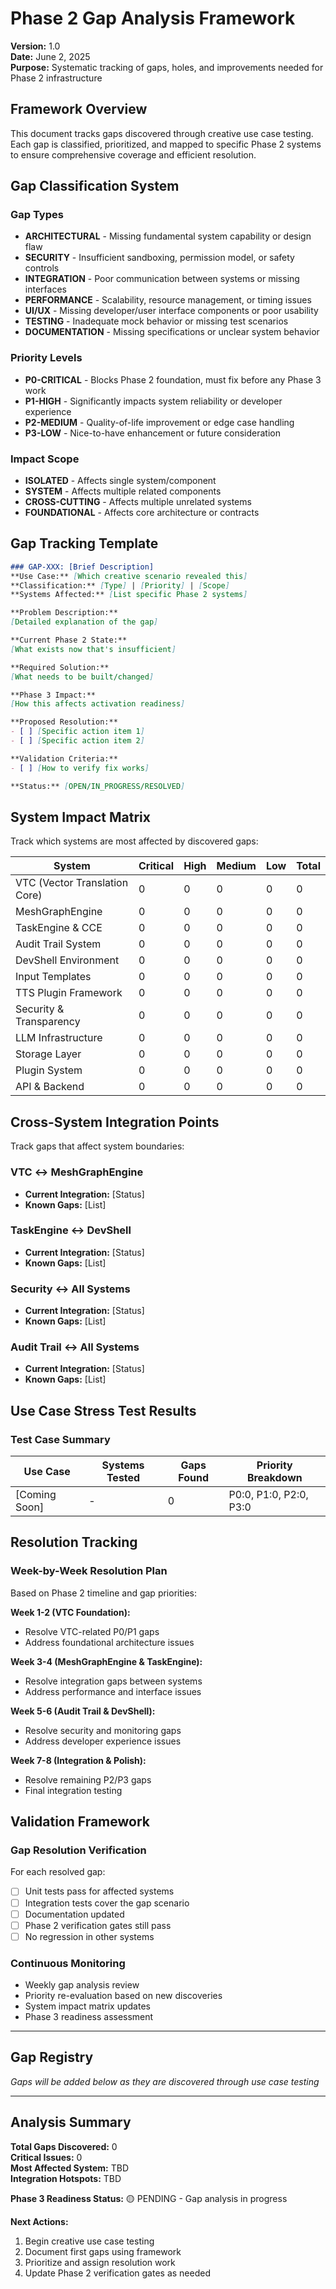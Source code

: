 
# Phase 2 Gap Analysis Framework

**Version:** 1.0  
**Date:** June 2, 2025  
**Purpose:** Systematic tracking of gaps, holes, and improvements needed for Phase 2 infrastructure

## Framework Overview

This document tracks gaps discovered through creative use case testing. Each gap is classified, prioritized, and mapped to specific Phase 2 systems to ensure comprehensive coverage and efficient resolution.

## Gap Classification System

### Gap Types
- **ARCHITECTURAL** - Missing fundamental system capability or design flaw
- **SECURITY** - Insufficient sandboxing, permission model, or safety controls
- **INTEGRATION** - Poor communication between systems or missing interfaces
- **PERFORMANCE** - Scalability, resource management, or timing issues
- **UI/UX** - Missing developer/user interface components or poor usability
- **TESTING** - Inadequate mock behavior or missing test scenarios
- **DOCUMENTATION** - Missing specifications or unclear system behavior

### Priority Levels
- **P0-CRITICAL** - Blocks Phase 2 foundation, must fix before any Phase 3 work
- **P1-HIGH** - Significantly impacts system reliability or developer experience
- **P2-MEDIUM** - Quality-of-life improvement or edge case handling
- **P3-LOW** - Nice-to-have enhancement or future consideration

### Impact Scope
- **ISOLATED** - Affects single system/component
- **SYSTEM** - Affects multiple related components
- **CROSS-CUTTING** - Affects multiple unrelated systems
- **FOUNDATIONAL** - Affects core architecture or contracts

## Gap Tracking Template

```markdown
### GAP-XXX: [Brief Description]
**Use Case:** [Which creative scenario revealed this]
**Classification:** [Type] | [Priority] | [Scope]
**Systems Affected:** [List specific Phase 2 systems]

**Problem Description:**
[Detailed explanation of the gap]

**Current Phase 2 State:**
[What exists now that's insufficient]

**Required Solution:**
[What needs to be built/changed]

**Phase 3 Impact:**
[How this affects activation readiness]

**Proposed Resolution:**
- [ ] [Specific action item 1]
- [ ] [Specific action item 2]

**Validation Criteria:**
- [ ] [How to verify fix works]

**Status:** [OPEN/IN_PROGRESS/RESOLVED]
```

## System Impact Matrix

Track which systems are most affected by discovered gaps:

| System | Critical | High | Medium | Low | Total |
|--------|----------|------|---------|-----|-------|
| VTC (Vector Translation Core) | 0 | 0 | 0 | 0 | 0 |
| MeshGraphEngine | 0 | 0 | 0 | 0 | 0 |
| TaskEngine & CCE | 0 | 0 | 0 | 0 | 0 |
| Audit Trail System | 0 | 0 | 0 | 0 | 0 |
| DevShell Environment | 0 | 0 | 0 | 0 | 0 |
| Input Templates | 0 | 0 | 0 | 0 | 0 |
| TTS Plugin Framework | 0 | 0 | 0 | 0 | 0 |
| Security & Transparency | 0 | 0 | 0 | 0 | 0 |
| LLM Infrastructure | 0 | 0 | 0 | 0 | 0 |
| Storage Layer | 0 | 0 | 0 | 0 | 0 |
| Plugin System | 0 | 0 | 0 | 0 | 0 |
| API & Backend | 0 | 0 | 0 | 0 | 0 |

## Cross-System Integration Points

Track gaps that affect system boundaries:

### VTC ↔ MeshGraphEngine
- **Current Integration:** [Status]
- **Known Gaps:** [List]

### TaskEngine ↔ DevShell
- **Current Integration:** [Status]
- **Known Gaps:** [List]

### Security ↔ All Systems
- **Current Integration:** [Status]
- **Known Gaps:** [List]

### Audit Trail ↔ All Systems
- **Current Integration:** [Status]
- **Known Gaps:** [List]

## Use Case Stress Test Results

### Test Case Summary
| Use Case | Systems Tested | Gaps Found | Priority Breakdown |
|----------|----------------|------------|-------------------|
| [Coming Soon] | - | 0 | P0:0, P1:0, P2:0, P3:0 |

## Resolution Tracking

### Week-by-Week Resolution Plan
Based on Phase 2 timeline and gap priorities:

**Week 1-2 (VTC Foundation):**
- Resolve VTC-related P0/P1 gaps
- Address foundational architecture issues

**Week 3-4 (MeshGraphEngine & TaskEngine):**
- Resolve integration gaps between systems
- Address performance and interface issues

**Week 5-6 (Audit Trail & DevShell):**
- Resolve security and monitoring gaps
- Address developer experience issues

**Week 7-8 (Integration & Polish):**
- Resolve remaining P2/P3 gaps
- Final integration testing

## Validation Framework

### Gap Resolution Verification
For each resolved gap:
- [ ] Unit tests pass for affected systems
- [ ] Integration tests cover the gap scenario
- [ ] Documentation updated
- [ ] Phase 2 verification gates still pass
- [ ] No regression in other systems

### Continuous Monitoring
- Weekly gap analysis review
- Priority re-evaluation based on new discoveries
- System impact matrix updates
- Phase 3 readiness assessment

---

## Gap Registry

*Gaps will be added below as they are discovered through use case testing*

<!-- GAP ENTRIES START HERE -->

---

## Analysis Summary

**Total Gaps Discovered:** 0  
**Critical Issues:** 0  
**Most Affected System:** TBD  
**Integration Hotspots:** TBD  

**Phase 3 Readiness Status:** 🟡 PENDING - Gap analysis in progress

**Next Actions:**
1. Begin creative use case testing
2. Document first gaps using framework
3. Prioritize and assign resolution work
4. Update Phase 2 verification gates as needed
